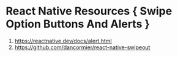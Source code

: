 # React Native Resources { Swipe Option Buttons And Alerts }

1. https://reactnative.dev/docs/alert.html
2. https://github.com/dancormier/react-native-swipeout